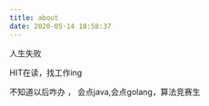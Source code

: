 ```yaml
---
title: about
date: 2020-05-14 18:58:37
---
```


人生失败

HIT在读，找工作ing

不知道以后咋办 ， 会点java,会点golang，算法竞赛生

